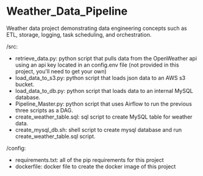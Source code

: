 # Weather_Data_Pipeline

Weather data project demonstrating data engineering concepts such as ETL, storage, logging, task scheduling, and orchestration.

/src:
- retrieve_data.py: python script that pulls data from the OpenWeather api using an api key located in an config.env file (not provided in this project, you'll need to get your own)
- load_data_to_s3.py: python script that loads json data to an AWS s3 bucket.
- load_data_to_db.py: python script that loads data to an internal MySQL database.
- Pipeline_Master.py: python script that uses Airflow to run the previous three scripts as a DAG.
- create_weather_table.sql: sql script to create MySQL table for weather data.
- create_mysql_db.sh: shell script to create mysql database and run create_weather_table.sql script.

/config:
- requirements.txt: all of the pip requirements for this project
- dockerfile: docker file to create the docker image of this project
